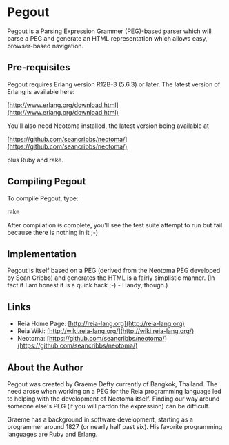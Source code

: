Pegout
======

Pegout is a Parsing Expression Grammer (PEG)-based parser which will 
parse a PEG and generate an HTML representation which allows easy, browser-based
navigation.

Pre-requisites
--------------

Pegout requires Erlang version R12B-3 (5.6.3) or later. The latest version of 
Erlang is available here:

[http://www.erlang.org/download.html](http://www.erlang.org/download.html)

You'll also need Neotoma installed, the latest version being available at 

[https://github.com/seancribbs/neotoma/](https://github.com/seancribbs/neotoma/)

plus Ruby and rake.

Compiling Pegout
----------------

To compile Pegout, type:

   rake

After compilation is complete, you'll see the test suite attempt to run but fail
because there is nothing in it ;-)

Implementation
--------------

Pegout is itself based on a PEG (derived from the Neotoma PEG developed by Sean Cribbs)
and generates the HTML is a fairly simplistic manner.
(In fact if I am honest it is a quick hack ;-)  - Handy, though.)

Links
-----

* Reia Home Page: [http://reia-lang.org](http://reia-lang.org)
* Reia Wiki: [http://wiki.reia-lang.org/](http://wiki.reia-lang.org/)
* Neotoma: [https://github.com/seancribbs/neotoma/](https://github.com/seancribbs/neotoma/)

About the Author
----------------

Pegout was created by Graeme Defty currently of Bangkok, Thailand. The need arose when working
on a PEG for the Reia programming language led to helping with the development of Neotoma itself.
Finding our way around someone else's PEG (if you will pardon the expression) can be difficult.

Graeme has a background in software development, starting as a programmer around 1827
(or nearly half past six).
His favorite programming languages are Ruby and Erlang.
